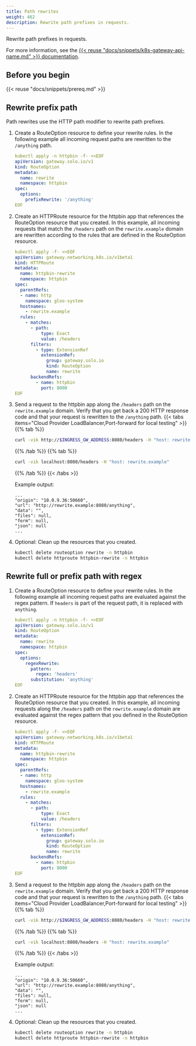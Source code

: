 ```yaml
---
title: Path rewrites
weight: 462
description: Rewrite path prefixes in requests. 
---
```


Rewrite path prefixes in requests. 

For more information, see the [{{< reuse "docs/snippets/k8s-gateway-api-name.md" >}} documentation](https://gateway-api.sigs.k8s.io/api-types/httproute/#filters-optional).

## Before you begin

{{< reuse "docs/snippets/prereq.md" >}}

## Rewrite prefix path

Path rewrites use the HTTP path modifier to rewrite <!--either an entire path or -->path prefixes. 

1. Create a RouteOption resource to define your rewrite rules. In the following example all incoming request paths are rewritten to the `/anything` path.
   ```yaml
   kubectl apply -n httpbin -f- <<EOF
   apiVersion: gateway.solo.io/v1
   kind: RouteOption
   metadata:
     name: rewrite
     namespace: httpbin
   spec:
     options:
       prefixRewrite: '/anything'
   EOF
   ```

2. Create an HTTPRoute resource for the httpbin app that references the RouteOption resource that you created. In this example, all incoming requests that match the `/headers` path on the `rewrite.example` domain are rewritten according to the rules that are defined in the RouteOption resource.
   ```yaml
   kubectl apply -f- <<EOF
   apiVersion: gateway.networking.k8s.io/v1beta1
   kind: HTTPRoute
   metadata:
     name: httpbin-rewrite
     namespace: httpbin
   spec:
     parentRefs:
     - name: http
       namespace: gloo-system
     hostnames:
       - rewrite.example
     rules:
       - matches:
         - path:
             type: Exact
             value: /headers
         filters:
           - type: ExtensionRef
             extensionRef:
               group: gateway.solo.io
               kind: RouteOption
               name: rewrite
         backendRefs:
           - name: httpbin
             port: 8000
   EOF
   ```

3. Send a request to the httpbin app along the `/headers` path on the `rewrite.example` domain. Verify that you get back a 200 HTTP response code and that your request is rewritten to the `/anything` path. 
   {{< tabs items="Cloud Provider LoadBalancer,Port-forward for local testing" >}}
   {{% tab %}}
   ```sh
   curl -vik http://$INGRESS_GW_ADDRESS:8080/headers -H "host: rewrite.example:8080"
   ```
   {{% /tab %}}
   {{% tab %}}
   ```sh
   curl -vik localhost:8080/headers -H "host: rewrite.example"
   ```
   {{% /tab %}}
   {{< /tabs >}}
   
   Example output: 
   ```
   ...
   "origin": "10.0.9.36:50660",
   "url": "http://rewrite.example:8080/anything",
   "data": "",
   "files": null,
   "form": null,
   "json": null
   ...
   ```

4. Optional: Clean up the resources that you created. 
   ```sh
   kubectl delete routeoption rewrite -n httpbin
   kubectl delete httproute httpbin-rewrite -n httpbin
   ```
 
## Rewrite full or prefix path with regex

1. Create a RouteOption resource to define your rewrite rules. In the following example all incoming request paths are evaluated against the regex pattern. If `headers` is part of the request path, it is replaced with `anything`. 
   ```yaml
   kubectl apply -n httpbin -f- <<EOF
   apiVersion: gateway.solo.io/v1
   kind: RouteOption
   metadata:
     name: rewrite
     namespace: httpbin
   spec:
     options:
       regexRewrite: 
         pattern:
           regex: 'headers'
         substitution: 'anything'
   EOF
   ```

2. Create an HTTPRoute resource for the httpbin app that references the RouteOption resource that you created. In this example, all incoming requests along the `/headers` path on the `rewrite.example` domain are evaluated against the regex pattern that you defined in the RouteOption resource.  
   ```yaml
   kubectl apply -f- <<EOF
   apiVersion: gateway.networking.k8s.io/v1beta1
   kind: HTTPRoute
   metadata:
     name: httpbin-rewrite
     namespace: httpbin
   spec:
     parentRefs:
     - name: http
       namespace: gloo-system
     hostnames:
       - rewrite.example
     rules:
       - matches:
         - path:
             type: Exact
             value: /headers
         filters:
           - type: ExtensionRef
             extensionRef:
               group: gateway.solo.io
               kind: RouteOption
               name: rewrite
         backendRefs:
           - name: httpbin
             port: 8000
   EOF
   ```
   
3. Send a request to the httpbin app along the `/headers` path on the `rewrite.example` domain. Verify that you get back a 200 HTTP response code and that your request is rewritten to the `/anything` path. 
   {{< tabs items="Cloud Provider LoadBalancer,Port-forward for local testing" >}}
   {{% tab %}}
   ```sh
   curl -vik http://$INGRESS_GW_ADDRESS:8080/headers -H "host: rewrite.example:8080"
   ```
   {{% /tab %}}
   {{% tab %}}
   ```sh
   curl -vik localhost:8080/headers -H "host: rewrite.example"
   ```
   {{% /tab %}}
   {{< /tabs >}}

   Example output: 
   ```
   ...
   "origin": "10.0.9.36:50660",
   "url": "http://rewrite.example:8080/anything",
   "data": "",
   "files": null,
   "form": null,
   "json": null
   ...
   ```

4. Optional: Clean up the resources that you created. 
   ```sh
   kubectl delete routeoption rewrite -n httpbin
   kubectl delete httproute httpbin-rewrite -n httpbin
   ```